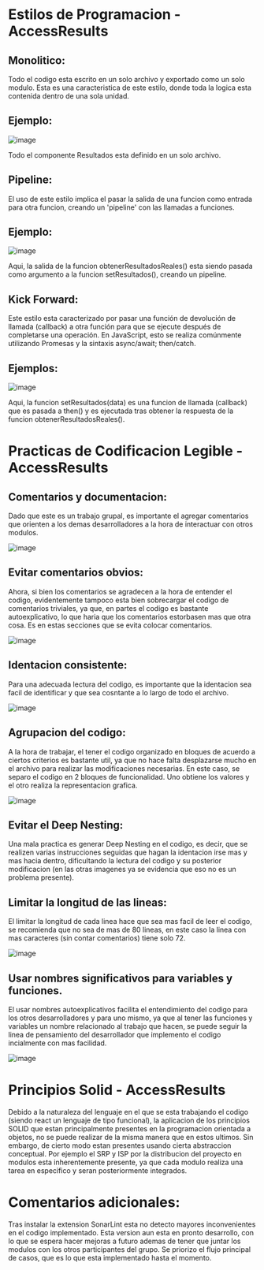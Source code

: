 # Estilos de Programacion - AccessResults

## Monolitico:
Todo el codigo esta escrito en un solo archivo y exportado como un solo modulo. Esta es una caracteristica de este estilo, donde toda la logica esta contenida dentro de una sola unidad.
## Ejemplo:

![image](https://github.com/LeoUNSA/Eleccionador-Inador/assets/104027221/77308482-a9c9-4504-b139-e8e9b7ec34d4)

Todo el componente Resultados esta definido en un solo archivo.

## Pipeline:
El uso de este estilo implica el pasar la salida de una funcion como entrada para otra funcion, creando un 'pipeline' con las llamadas a funciones.
## Ejemplo:

![image](https://github.com/LeoUNSA/Eleccionador-Inador/assets/104027221/b00a085e-9c72-49e4-9e60-3de01947ea2a)

Aqui, la salida de la funcion obtenerResultadosReales() esta siendo pasada como argumento a la funcion setResultados(), creando un pipeline.

## Kick Forward: 
Este estilo esta caracterizado por pasar una función de devolución de llamada (callback) a otra función para que se ejecute después de completarse una operación. En JavaScript, esto se realiza comúnmente utilizando Promesas y la sintaxis async/await; then/catch.
## Ejemplos:

![image](https://github.com/LeoUNSA/Eleccionador-Inador/assets/104027221/7d856923-d88d-4478-8ddb-57d12b3037fa)

Aqui, la funcion setResultados(data) es una funcion de llamada (callback) que es pasada a then() y es ejecutada tras obtener la respuesta de la funcion obtenerResultadosReales().

# Practicas de Codificacion Legible - AccessResults

## Comentarios y documentacion:
Dado que este es un trabajo grupal, es importante el agregar comentarios que orienten a los demas desarrolladores a la hora de interactuar con otros modulos.

![image](https://github.com/LeoUNSA/Eleccionador-Inador/assets/104027221/84c5ce4b-44af-4966-948d-811f1b4c4c08)

## Evitar comentarios obvios:
Ahora, si bien los comentarios se agradecen a la hora de entender el codigo, evidentemente tampoco esta bien sobrecargar el codigo de comentarios triviales, ya que, en partes el codigo es bastante autoexplicativo, lo que haria que los comentarios estorbasen mas que otra cosa. Es en estas secciones que se evita colocar comentarios.

![image](https://github.com/LeoUNSA/Eleccionador-Inador/assets/104027221/cb493a9e-43f1-41d7-9cf2-0f7bf43ce225)


## Identacion consistente:
Para una adecuada lectura del codigo, es importante que la identacion sea facil de identificar y que sea cosntante a lo largo de todo el archivo.

![image](https://github.com/LeoUNSA/Eleccionador-Inador/assets/104027221/d21450bc-1a95-49b3-9f7b-391922832da3)

## Agrupacion del codigo:
A la hora de trabajar, el tener el codigo organizado en bloques de acuerdo a ciertos criterios es bastante util, ya que no hace falta desplazarse mucho en el archivo para realizar las modificaciones necesarias. En este caso, se separo el codigo en 2 bloques de funcionalidad. Uno obtiene los valores y el otro realiza la representacion grafica.

![image](https://github.com/LeoUNSA/Eleccionador-Inador/assets/104027221/768ee451-52ab-4e48-8dd8-bfc3e5b00e3d)

## Evitar el Deep Nesting:
Una mala practica es generar Deep Nesting en el codigo, es decir, que se realizen varias instrucciones seguidas que hagan la identacion irse mas y mas hacia dentro, dificultando la lectura del codigo y su posterior modificacion (en las otras imagenes ya se evidencia que eso no es un problema presente).

## Limitar la longitud de las lineas:
El limitar la longitud de cada linea hace que sea mas facil de leer el codigo, se recomienda que no sea de mas de 80 lineas, en este caso la linea con mas caracteres (sin contar comentarios) tiene solo 72.

![image](https://github.com/LeoUNSA/Eleccionador-Inador/assets/104027221/a47d0143-c2aa-4172-a170-35118cb3d8e8)

## Usar nombres significativos para variables y funciones.
El usar nombres autoexplicativos facilita el entendimiento del codigo para los otros desarrolladores y para uno mismo, ya que al tener las funciones y variables un nombre relacionado al trabajo que hacen, se puede seguir la linea de pensamiento del desarrollador que implemento el codigo incialmente con mas facilidad.

![image](https://github.com/LeoUNSA/Eleccionador-Inador/assets/104027221/7783cfd5-a258-44ff-afb4-041758253709)

# Principios Solid - AccessResults
Debido a la naturaleza del lenguaje en el que se esta trabajando el codigo (siendo react un lenguaje de tipo funcional), la aplicacion de los principios SOLID que estan principalmente presentes en la programacion orientada a objetos, no se puede realizar de la misma manera que en  estos ultimos. Sin embargo, de cierto modo estan presentes usando cierta abstraccion conceptual. Por ejemplo el SRP y ISP por la distribucion del proyecto en modulos esta inherentemente presente, ya que cada modulo realiza una tarea en especifico y seran posteriormente integrados.

# Comentarios adicionales:
Tras instalar la extension SonarLint esta no detecto mayores inconvenientes en el codigo implementado.
Esta version aun esta en pronto desarrollo, con lo que se espera hacer mejoras a futuro ademas de tener que juntar los modulos con los otros participantes del grupo.
Se priorizo el flujo principal de casos, que es lo que  esta implementado hasta el momento.
